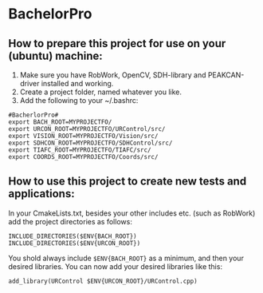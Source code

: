 # BachelorPro
## How to prepare this project for use on your (ubuntu) machine:
1. Make sure you have RobWork, OpenCV, SDH-library and PEAKCAN-driver installed and working.
2. Create a project folder, named whatever you like.
3. Add the following to your ~/.bashrc:

<pre><code>#BacherlorPro# 
export BACH_ROOT=MYPROJECTFO/  
export URCON_ROOT=MYPROJECTFO/URControl/src/  
export VISION_ROOT=MYPROJECTFO/Vision/src/  
export SDHCON_ROOT=MYPROJECTFO/SDHControl/src/  
export TIAFC_ROOT=MYPROJECTFO/TIAFC/src/
export COORDS_ROOT=MYPROJECTFO/Coords/src/</code></pre>

## How to use this project to create new tests and applications:
In your CmakeLists.txt, besides your other includes etc. (such as RobWork) add the project directories as follows:

<pre><code>INCLUDE_DIRECTORIES($ENV{BACH_ROOT})
INCLUDE_DIRECTORIES($ENV{URCON_ROOT})</code></pre>

You shold always include `$ENV{BACH_ROOT}` as a minimum, and then your desired libraries. You can now add your desired libraries like this:

<pre><code>add_library(URControl $ENV{URCON_ROOT}/URControl.cpp)</code></pre>
